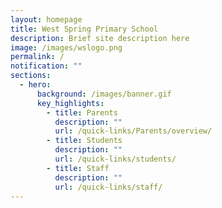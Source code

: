 ```yaml
---
layout: homepage
title: West Spring Primary School
description: Brief site description here
image: /images/wslogo.png
permalink: /
notification: ""
sections:
  - hero:
      background: /images/banner.gif
      key_highlights:
        - title: Parents
          description: ""
          url: /quick-links/Parents/overview/
        - title: Students
          description: ""
          url: /quick-links/students/
        - title: Staff
          description: ""
          url: /quick-links/staff/
---
```

